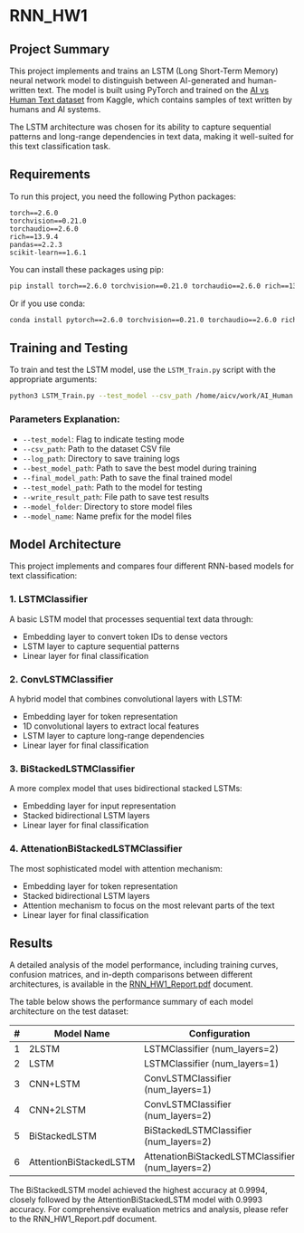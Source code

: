 # RNN_HW1
## Project Summary

This project implements and trains an LSTM (Long Short-Term Memory) neural network model to distinguish between AI-generated and human-written text. The model is built using PyTorch and trained on the [AI vs Human Text dataset](https://www.kaggle.com/datasets/shanegerami/ai-vs-human-text) from Kaggle, which contains samples of text written by humans and AI systems.

The LSTM architecture was chosen for its ability to capture sequential patterns and long-range dependencies in text data, making it well-suited for this text classification task.

## Requirements

To run this project, you need the following Python packages:

```
torch==2.6.0
torchvision==0.21.0
torchaudio==2.6.0
rich==13.9.4
pandas==2.2.3
scikit-learn==1.6.1
```

You can install these packages using pip:

```bash
pip install torch==2.6.0 torchvision==0.21.0 torchaudio==2.6.0 rich==13.9.4 pandas==2.2.3 scikit-learn==1.6.1
```

Or if you use conda:

```bash
conda install pytorch==2.6.0 torchvision==0.21.0 torchaudio==2.6.0 rich==13.9.4 pandas==2.2.3 scikit-learn==1.6.1 -c pytorch
```
## Training and Testing

To train and test the LSTM model, use the `LSTM_Train.py` script with the appropriate arguments:

```bash
python3 LSTM_Train.py --test_model --csv_path /home/aicv/work/AI_Human.csv --log_path runs/lstm_experiment --best_model_path ./models/lstm_model_best.pth --final_model_path ./models/lstm_model.pth --test_model_path ./models/lstm_model.pth --write_result_path ./runs/test/test_results.txt --model_folder ./models --model_name lstm_model
```

### Parameters Explanation:

- `--test_model`: Flag to indicate testing mode
- `--csv_path`: Path to the dataset CSV file
- `--log_path`: Directory to save training logs
- `--best_model_path`: Path to save the best model during training
- `--final_model_path`: Path to save the final trained model
- `--test_model_path`: Path to the model for testing
- `--write_result_path`: File path to save test results
- `--model_folder`: Directory to store model files
- `--model_name`: Name prefix for the model files


## Model Architecture

This project implements and compares four different RNN-based models for text classification:

### 1. LSTMClassifier
A basic LSTM model that processes sequential text data through:
- Embedding layer to convert token IDs to dense vectors
- LSTM layer to capture sequential patterns
- Linear layer for final classification

### 2. ConvLSTMClassifier
A hybrid model that combines convolutional layers with LSTM:
- Embedding layer for token representation
- 1D convolutional layers to extract local features
- LSTM layer to capture long-range dependencies 
- Linear layer for final classification

### 3. BiStackedLSTMClassifier
A more complex model that uses bidirectional stacked LSTMs:
- Embedding layer for input representation
- Stacked bidirectional LSTM layers
- Linear layer for final classification

### 4. AttenationBiStackedLSTMClassifier
The most sophisticated model with attention mechanism:
- Embedding layer for token representation
- Stacked bidirectional LSTM layers
- Attention mechanism to focus on the most relevant parts of the text
- Linear layer for final classification

## Results

A detailed analysis of the model performance, including training curves, confusion matrices, and in-depth comparisons between different architectures, is available in the [RNN_HW1_Report.pdf](RNN_HW1_Report.pdf) document.

The table below shows the performance summary of each model architecture on the test dataset:

| # | Model Name | Configuration | Accuracy |
|---|------------|--------------|----------|
| 1 | 2LSTM | LSTMClassifier (num_layers=2) | 0.9960 |
| 2 | LSTM | LSTMClassifier (num_layers=1) | 0.9973 |
| 3 | CNN+LSTM | ConvLSTMClassifier (num_layers=1) | 0.9813 |
| 4 | CNN+2LSTM | ConvLSTMClassifier (num_layers=2) | 0.9987 |
| 5 | BiStackedLSTM | BiStackedLSTMClassifier (num_layers=2) | 0.9994 |
| 6 | AttentionBiStackedLSTM | AttenationBiStackedLSTMClassifier (num_layers=2) | 0.9993 |

The BiStackedLSTM model achieved the highest accuracy at 0.9994, closely followed by the AttentionBiStackedLSTM model with 0.9993 accuracy. For comprehensive evaluation metrics and analysis, please refer to the RNN_HW1_Report.pdf document.


